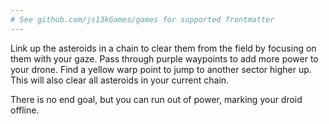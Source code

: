 ```yaml
---
# See github.com/js13kGames/games for supported frontmatter
---
```

Link up the asteroids in a chain to clear them from the field by focusing on them with your gaze.
Pass through purple waypoints to add more power to your drone.
Find a yellow warp point to jump to another sector higher up. This will also clear all asteroids in your current chain.

There is no end goal, but you can run out of power, marking your droid offline.
